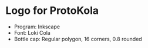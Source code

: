 # Logo for ProtoKola

- Program: Inkscape
- Font: Loki Cola
- Bottle cap: Regular polygon, 16 corners, 0.8 rounded